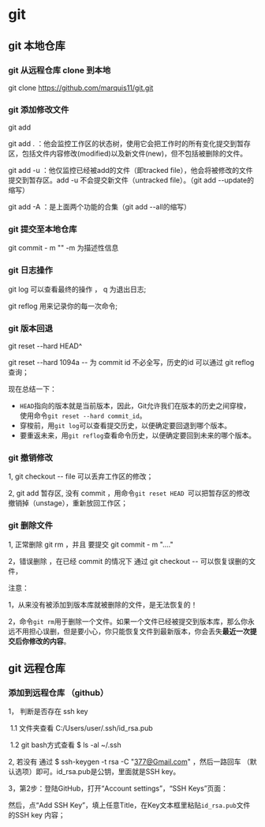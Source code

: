 # git
## git 本地仓库

### git 从远程仓库 clone 到本地

git clone https://github.com/marquis11/git.git



### git 添加修改文件

git add  <file>

git add . ：他会监控工作区的状态树，使用它会把工作时的所有变化提交到暂存区，包括文件内容修改(modified)以及新文件(new)，但不包括被删除的文件。

git add -u ：他仅监控已经被add的文件（即tracked file），他会将被修改的文件提交到暂存区。add -u 不会提交新文件（untracked file）。（git add --update的缩写）

git add -A ：是上面两个功能的合集（git add --all的缩写）



### git 提交至本地仓库

git commit - m ""     -m 为描述性信息



### git 日志操作

git log  可以查看最终的操作  ， q 为退出日志;

git reflog   用来记录你的每一次命令;



### git 版本回退

git reset --hard HEAD^

git reset --hard 1094a  -- 为 commit id  不必全写，历史的id 可以通过  git reflog  查询；

现在总结一下：

- `HEAD`指向的版本就是当前版本，因此，Git允许我们在版本的历史之间穿梭，使用命令`git reset --hard commit_id`。
- 穿梭前，用`git log`可以查看提交历史，以便确定要回退到哪个版本。
- 要重返未来，用`git reflog`查看命令历史，以便确定要回到未来的哪个版本。



### git 撤销修改

1, git checkout -- file 可以丢弃工作区的修改；

2, git add 暂存区,  没有 commit ，用命令`git reset HEAD `<file>可以把暂存区的修改撤销掉（unstage），重新放回工作区；



### git 删除文件

1, 正常删除  git rm <file>  ，并且 要提交  git commit - m "...."

2，错误删除  ，在已经 commit  的情况下  通过 git checkout -- <file> 可以恢复误删的文件，

注意： 

1，从来没有被添加到版本库就被删除的文件，是无法恢复的！

2，命令`git rm`用于删除一个文件。如果一个文件已经被提交到版本库，那么你永远不用担心误删，但是要小心，你只能恢复文件到最新版本，你会丢失**最近一次提交后你修改的内容**。



## git 远程仓库

### 添加到远程仓库 （github）

1， 判断是否存在 ssh key

​     1.1    文件夹查看 C:/Users/user/.ssh/id_rsa.pub 

​     1.2     git bash方式查看  $ ls -al ~/.ssh

2,  若没有 通过  $ ssh-keygen -t rsa -C "377@Gmail.com"  ，然后一路回车 （默认选项）即可。id_rsa.pub是公钥，里面就是SSH key。

3，第2步：登陆GitHub，打开“Account settings”，“SSH Keys”页面：

然后，点“Add SSH Key”，填上任意Title，在Key文本框里粘贴`id_rsa.pub`文件的SSH key 内容；